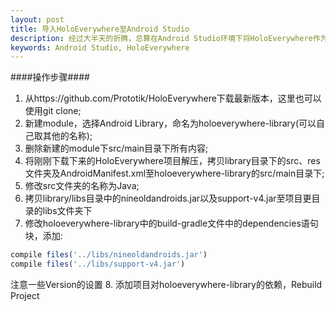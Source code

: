 ```yaml
---
layout: post
title: 导入HoloEverywhere至Android Studio
description: 经过大半天的折腾，总算在Android Studio环境下将HoloEverywhere作为library引入到自己的项目中了，以下是操作步骤。类似的，引用其他项目也可以使用如下的方法。
keywords: Android Studio, HoloEverywhere 
--- 
```



####操作步骤####


1. 从https://github.com/Prototik/HoloEverywhere下载最新版本，这里也可以使用git clone;
2. 新建module，选择Android Library，命名为holoeverywhere-library(可以自己取其他的名称);
3. 删除新建的module下src/main目录下所有内容;
4. 将刚刚下载下来的HoloEverywhere项目解压，拷贝library目录下的src、res文件夹及AndroidManifest.xml至holoeverywhere-library的src/main目录下;
5. 修改src文件夹的名称为Java;
6. 拷贝library/libs目录中的nineoldandroids.jar以及support-v4.jar至项目更目录的libs文件夹下
7. 修改holoeverywhere-library中的build-gradle文件中的dependencies语句块，添加:
```javascript
compile files('../libs/nineoldandroids.jar')
compile files('../libs/support-v4.jar')
```
   注意一些Version的设置
8. 添加项目对holoeverywhere-library的依赖，Rebuild Project



